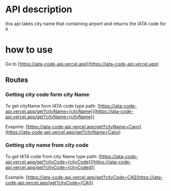 # API description

this api takes city name that containing airport and returns the IATA code for it

# how to use

Go to [https://iata-code-api.vercel.app](https://iata-code-api.vercel.app)

## Routes

### Getting city code form city Name

To get cityName form IATA code type path:
[https://iata-code-api.vercel.app/get?cityName={cityName}](https://iata-code-api.vercel.app/get?cityName={cityName})

Exapmle: [https://iata-code-api.vercel.app/get?cityName=Cairo](https://iata-code-api.vercel.app/get?cityName=Cairo)
### Getting city name from city code

To get IATA code from city Name type path: 
[https://iata-code-api.vercel.app/get?cityCode={cityCode}](https://iata-code-api.vercel.app/get?cityCode={cityCoded})

Example: 
[https://iata-code-api.vercel.app/get?cityCode=CAI](https://iata-code-api.vercel.app/get?cityCode={CAI})

